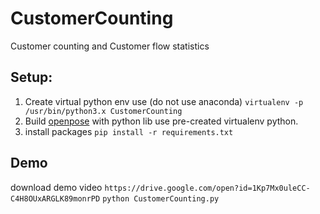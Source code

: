 # CustomerCounting
Customer counting and Customer flow statistics
## Setup:
1. Create virtual python env use (do not use anaconda)
```virtualenv -p /usr/bin/python3.x CustomerCounting```
2. Build [openpose](https://github.com/CMU-Perceptual-Computing-Lab/openpose) with python lib use pre-created virtualenv python.
3. install packages
```pip install -r requirements.txt```

## Demo
download demo video ```https://drive.google.com/open?id=1Kp7Mx0uleCC-C4H8OUxARGLK89monrPD```
```python CustomerCounting.py```
